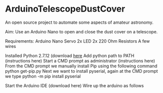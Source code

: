 # ArduinoTelescopeDustCover
An open source project to automate some aspects of amateur astronomy.

Aim: Use an Arduino Nano to open and close the dust cover on a telescope.

Requirements:
Arduino Nano
Servo
2x LED
2x 220 Ohm Resistors
A few wires

Installed Python 2.7.12 (download [here](https://www.python.org/downloads/)
Add python path to PATH (instructions here)
Start a CMD prompt as administrator (instructions here) 
From the CMD prompt we manually install Pip using the following command
python get-pip.py
Next we want to install pyserial, again at the CMD prompt we type
python -m pip install pyserial


Start the Arduino IDE (download here)
Wire up the arduino as follows
